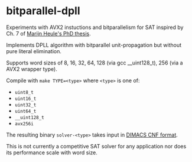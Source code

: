 # bitparallel-dpll

Experiments with AVX2 instuctions and bitparallelism for SAT 
inspired by Ch. 7 of [Marijn Heule's PhD thesis](https://repository.tudelft.nl/islandora/object/uuid%3Ad41522e3-690a-4eb7-a352-652d39d7ac81).

Implements DPLL algorithm with bitparallel unit-propagation but without pure literal elimination.

Supports word sizes of 8, 16, 32, 64, 128 (via gcc __uint128_t), 256 (via a AVX2 wrapper type).

Compile with `make TYPE=<type>` where `<type>` is one of:

* `uint8_t`
* `uint16_t`
* `uint32_t`
* `uint64_t`
* `__uint128_t`
* `avx256i`

The resulting binary `solver-<type>` takes input in [DIMACS CNF format](https://www.satcompetition.org/2009/format-benchmarks2009.html).

This is not currently a competitive SAT solver for any application nor does its performance scale with word size.
